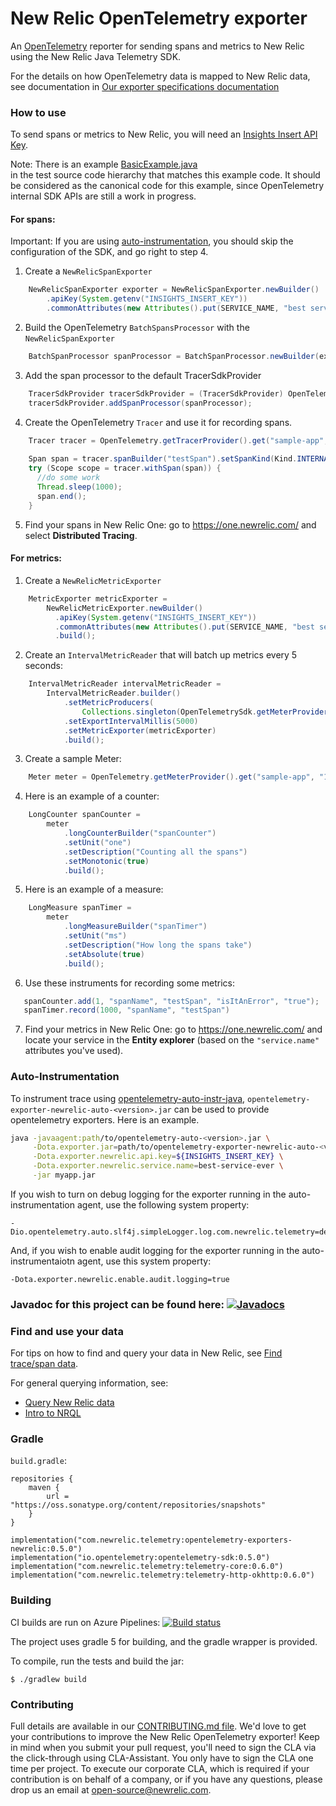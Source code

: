 # New Relic OpenTelemetry exporter
An [OpenTelemetry](https://github.com/open-telemetry/opentelemetry-java) reporter for sending spans and metrics
to New Relic using the New Relic Java Telemetry SDK.

For the details on how OpenTelemetry data is mapped to New Relic data, see documentation in
[Our exporter specifications documentation](https://github.com/newrelic/newrelic-exporter-specs)

### How to use

To send spans or metrics to New Relic, you will need an [Insights Insert API Key](https://docs.newrelic.com/docs/insights/insights-data-sources/custom-data/introduction-event-api#).

Note: There is an example [BasicExample.java](opentelemetry-exporters-newrelic/src/test/java/com/newrelic/telemetry/opentelemetry/examples/BasicExample.java)  
in the test source code hierarchy that matches this example code. It should be considered as the canonical code for this example, since OpenTelemetry internal SDK APIs are still a work in progress.

#### For spans:

Important: If you are using [auto-instrumentation](#auto-instrumentation), you should skip the configuration of the SDK, and go right to step 4.

1. Create a `NewRelicSpanExporter`
```java
    NewRelicSpanExporter exporter = NewRelicSpanExporter.newBuilder()
        .apiKey(System.getenv("INSIGHTS_INSERT_KEY"))
        .commonAttributes(new Attributes().put(SERVICE_NAME, "best service ever")).build();
```

2. Build the OpenTelemetry `BatchSpansProcessor` with the `NewRelicSpanExporter` 
```java
    BatchSpanProcessor spanProcessor = BatchSpanProcessor.newBuilder(exporter).build();
```

3. Add the span processor to the default TracerSdkProvider
```java
    TracerSdkProvider tracerSdkProvider = (TracerSdkProvider) OpenTelemetry.getTracerProvider();
    tracerSdkProvider.addSpanProcessor(spanProcessor);
```

4. Create the OpenTelemetry `Tracer` and use it for recording spans.
```java
    Tracer tracer = OpenTelemetry.getTracerProvider().get("sample-app", "1.0");
    
    Span span = tracer.spanBuilder("testSpan").setSpanKind(Kind.INTERNAL).startSpan();
    try (Scope scope = tracer.withSpan(span)) {
      //do some work
      Thread.sleep(1000);
      span.end();
    }
```

5. Find your spans in New Relic One: go to https://one.newrelic.com/ and select **Distributed Tracing**.

#### For metrics:

1. Create a `NewRelicMetricExporter`

```java
    MetricExporter metricExporter =
        NewRelicMetricExporter.newBuilder()
          .apiKey(System.getenv("INSIGHTS_INSERT_KEY"))
          .commonAttributes(new Attributes().put(SERVICE_NAME, "best service ever"))
          .build();
```

2. Create an `IntervalMetricReader` that will batch up metrics every 5 seconds:

```java
    IntervalMetricReader intervalMetricReader =
        IntervalMetricReader.builder()
            .setMetricProducers(
                Collections.singleton(OpenTelemetrySdk.getMeterProvider().getMetricProducer()))
            .setExportIntervalMillis(5000)
            .setMetricExporter(metricExporter)
            .build();
```

3. Create a sample Meter:

```java
    Meter meter = OpenTelemetry.getMeterProvider().get("sample-app", "1.0");
```

4. Here is an example of a counter:

```java
    LongCounter spanCounter =
        meter
            .longCounterBuilder("spanCounter")
            .setUnit("one")
            .setDescription("Counting all the spans")
            .setMonotonic(true)
            .build();
```

5. Here is an example of a measure:

```java
    LongMeasure spanTimer =
        meter
            .longMeasureBuilder("spanTimer")
            .setUnit("ms")
            .setDescription("How long the spans take")
            .setAbsolute(true)
            .build();
```

6. Use these instruments for recording some metrics:

```java
   spanCounter.add(1, "spanName", "testSpan", "isItAnError", "true");
   spanTimer.record(1000, "spanName", "testSpan")
```

7. Find your metrics in New Relic One: go to https://one.newrelic.com/ and locate your service
in the **Entity explorer** (based on the `"service.name"` attributes you've used).

### Auto-Instrumentation

To instrument trace using [opentelemetry-auto-instr-java](https://github.com/open-telemetry/opentelemetry-auto-instr-java),
`opentelemetry-exporter-newrelic-auto-<version>.jar` can be used to provide opentelemetry exporters. Here is an example.

```bash
java -javaagent:path/to/opentelemetry-auto-<version>.jar \
     -Dota.exporter.jar=path/to/opentelemetry-exporter-newrelic-auto-<version>.jar \
     -Dota.exporter.newrelic.api.key=${INSIGHTS_INSERT_KEY} \
     -Dota.exporter.newrelic.service.name=best-service-ever \
     -jar myapp.jar
```

If you wish to turn on debug logging for the exporter running in the auto-instrumentation agent, use the following system property:
```
-Dio.opentelemetry.auto.slf4j.simpleLogger.log.com.newrelic.telemetry=debug
```

And, if you wish to enable audit logging for the exporter running in the auto-instrumentaiotn agent, use this system property:
```
-Dota.exporter.newrelic.enable.audit.logging=true
```

### Javadoc for this project can be found here: [![Javadocs][javadoc-image]][javadoc-url]

### Find and use your data

For tips on how to find and query your data in New Relic, see [Find trace/span data](https://docs.newrelic.com/docs/understand-dependencies/distributed-tracing/trace-api/introduction-trace-api#view-data). 

For general querying information, see:
- [Query New Relic data](https://docs.newrelic.com/docs/using-new-relic/data/understand-data/query-new-relic-data)
- [Intro to NRQL](https://docs.newrelic.com/docs/query-data/nrql-new-relic-query-language/getting-started/introduction-nrql)


### Gradle
`build.gradle`:

```
repositories {
    maven {
        url = "https://oss.sonatype.org/content/repositories/snapshots"
    }
}
```

```
implementation("com.newrelic.telemetry:opentelemetry-exporters-newrelic:0.5.0")
implementation("io.opentelemetry:opentelemetry-sdk:0.5.0")
implementation("com.newrelic.telemetry:telemetry-core:0.6.0")
implementation("com.newrelic.telemetry:telemetry-http-okhttp:0.6.0")
```

### Building
CI builds are run on Azure Pipelines:
[![Build status](https://dev.azure.com/NRAzurePipelines/Java%20CI/_apis/build/status/PR%20Build%20for%20OpenTelemetry%20Exporters?branchName=master)](https://dev.azure.com/NRAzurePipelines/Java%20CI/_build/latest?definitionId=11&branchName=master)

The project uses gradle 5 for building, and the gradle wrapper is provided.

To compile, run the tests and build the jar:

`$ ./gradlew build`

### Contributing
Full details are available in our [CONTRIBUTING.md file](CONTRIBUTING.md). We'd love to get your contributions to improve the New Relic OpenTelemetry exporter! Keep in mind when you submit your pull request, you'll need to sign the CLA via the click-through using CLA-Assistant. You only have to sign the CLA one time per project. To execute our corporate CLA, which is required if your contribution is on behalf of a company, or if you have any questions, please drop us an email at open-source@newrelic.com.

[javadoc-image]: https://www.javadoc.io/badge/com.newrelic.telemetry/opentelemetry-exporters-newrelic.svg
[javadoc-url]: https://www.javadoc.io/doc/com.newrelic.telemetry/opentelemetry-exporters-newrelic
